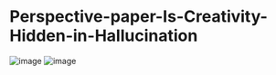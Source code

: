 # Perspective-paper-Is-Creativity-Hidden-in-Hallucination
![image](https://github.com/IDEA-FinAI/Perspective-paper-Is-Creativity-Hidden-in-Hallucination/blob/main/abstract.png)
![image](https://github.com/IDEA-FinAI/Perspective-paper-Is-Creativity-Hidden-in-Hallucination/blob/main/illustration.png)

